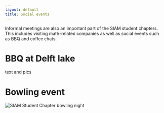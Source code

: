 ```yaml
---
layout: default
title: Social events
---
```


Informal meetings are also an important part of the SIAM student chapters. This includes visiting math-related companies as well as social events such as BBQ and coffee chats.

BBQ at Delft lake
===

text and pics



Bowling event
===

![SIAM Student Chapter bowling night](/images/.IMG_20131024_195424.jpg)